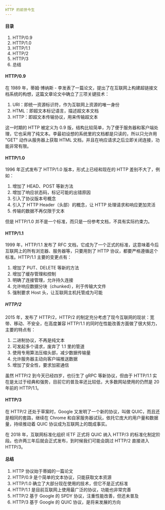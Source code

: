 ```yaml
---
HTTP 的前世今生
---
```


#### 目录

1. HTTP/0.9
2. HTTP/1.0
3. HTTP/1.1
4. HTTP/2
5. HTTP/3
6. 总结

#### HTTP/0.9

在 1989 年，蒂姆·博纳斯 - 李发表了一篇论文，提出了在互联网上构建超链接文档系统的构想，这篇文章论文中确立了三项关键技术：

1. URI：即统一资源标识符，作为互联网上资源的唯一身份
2. HTML：即超文本标记语言，描述超文本文档
3. HTTP：即超文本传输协议，用来传输超文本

这一时期的 HTTP 被定义为 0.9 版，结构比较简单，为了便于服务器和客户端处理，它也采用了纯文本。李最初设想的系统里的文档都是只读的，所以只允许用 "GET" 动作从服务器上获取 HTML 文档，并且在响应请求之后立即关闭连接，功能非常有限。

#### HTTP/1.0

1996 年正式发布了 HTTP/1.0 版本，形式上已经和现在的 HTTP 差别不大了，例如：

1. 增加了 HEAD、POST 等新方法
2. 增加了响应状态码，标记可能的出错原因
3. 引入了协议版本号概念
4. 引入了 HTTP Header（头部）的概念，让 HTTP 处理请求和响应更加灵活
5. 传输的数据不再仅限于文本

但是 HTTP/1.0 并不是一个标准，而只是一份参考文档，不具有实际约束力。

#### HTTP/1.1

1999 年，HTTP/1.1 发布了 RFC 文档，它成为了一个正式的标准，这意味着今后互联网上的所有浏览器、服务器等，只要用到了 HTTP 协议，都要严格遵循这个标准。HTTP/1.1 主要的变更点有：

1. 增加了 PUT、DELETE 等新的方法
2. 增加了缓存管理和控制
3. 明确了连接管理，允许持久连接
4. 允许响应数据分块（chunked），利于传输大文件
5. 强制要求 Host 头，让互联网主机托管成为可能

##### HTTP/2

2015 年，发布了 HTTP/2，HTTP/2 的制定充分考虑了现今互联网的现状：宽带、移动、不安全，在高度兼容 HTTP/1.1 的同时在性能改善方面做了很大努力，主要的特点有：

1. 二进制协议，不再是纯文本
2. 可发起多个请求，废弃了 1.1 里的管道
3. 使用专用算法压缩头部，减少数据传输量
4. 允许服务器主动向客户端推送数据
5. 增加了安全性，要求加密通信

虽然 HTTP/2 到今天已经四岁，也衍生了 gRPC 等新协议，但由于 HTTP/1.1 实在是太过于经典和强势，目前它的普及率还比较低，大多数网站使用的仍然是 20 年前的 HTTP/1.1。

#### HTTP/3

在 HTTP/2 还处于草案时，Google 又发明了一个新的协议，叫做 QUIC，而且还是相同的套路，继续在 Chrome 和自家服务器试玩，依托它庞大的用户量和数据量，持续推动着 QUIC 协议成为互联网上的既成事实。

在 2018 年，互联网标准化组织 IETF 正式将 QUIC 纳入 HTTP/3 的标准化制定阶段。也许两三年后就会正式发布，到时候我们可能会跳过 HTTP/2 直接进入 HTTP/3。

#### 总结

1. HTTP 协议始于蒂姆的一篇论文
2. HTTP/0.9 是个简单的文本协议，只能获取文本资源
3. HTTP/1.0 确立了大部分现在使用的技术，但它不是正式标准
4. HTTP/1.1 是目前互联网上使用最广泛的协议，功能也非常完善
5. HTTP/2 基于 Google 的 SPDY 协议，注重性能改善，但还未普及
6. HTTP/3 基于 Google 的 QUIC 协议，是将来发展的方向
